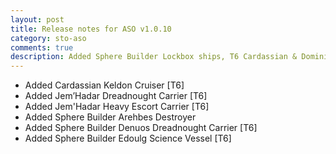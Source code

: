 ```yaml
---
layout: post
title: Release notes for ASO v1.0.10
category: sto-aso
comments: true
description: Added Sphere Builder Lockbox ships, T6 Cardassian & Dominion ships (<a href="http://sto-aso.com.s3-website-us-east-1.amazonaws.com/1.0.10/sto-aso.zip">download</a>)
---
```


 - Added Cardassian Keldon Cruiser [T6]
 - Added Jem’Hadar Dreadnought Carrier [T6]
 - Added Jem'Hadar Heavy Escort Carrier [T6]
 - Added Sphere Builder Arehbes Destroyer
 - Added Sphere Builder Denuos Dreadnought Carrier [T6]
 - Added Sphere Builder Edoulg Science Vessel [T6]